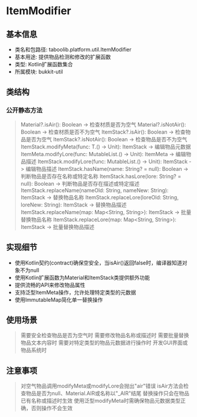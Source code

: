 # ItemModifier

## 基本信息
- 类名和包路径: taboolib.platform.util.ItemModifier
- 基本用途: 提供物品检测和修改的扩展函数
- 类型: Kotlin扩展函数集合
- 所属模块: bukkit-util

## 类结构

### 公开静态方法
> Material?.isAir(): Boolean -> 检查材质是否为空气
> Material?.isNotAir(): Boolean -> 检查材质是否不为空气
> ItemStack?.isAir(): Boolean -> 检查物品是否为空气
> ItemStack?.isNotAir(): Boolean -> 检查物品是否不为空气
> ItemStack.modifyMeta<T : ItemMeta>(func: T.() -> Unit): ItemStack -> 编辑物品元数据
> ItemMeta.modifyLore(func: MutableList<String>.() -> Unit): ItemMeta -> 编辑物品描述
> ItemStack.modifyLore(func: MutableList<String>.() -> Unit): ItemStack -> 编辑物品描述
> ItemStack.hasName(name: String? = null): Boolean -> 判断物品是否存在名称或特定名称
> ItemStack.hasLore(lore: String? = null): Boolean -> 判断物品是否存在描述或特定描述
> ItemStack.replaceName(nameOld: String, nameNew: String): ItemStack -> 替换物品名称
> ItemStack.replaceLore(loreOld: String, loreNew: String): ItemStack -> 替换物品描述
> ItemStack.replaceName(map: Map<String, String>): ItemStack -> 批量替换物品名称
> ItemStack.replaceLore(map: Map<String, String>): ItemStack -> 批量替换物品描述

## 实现细节
- 使用Kotlin契约(contract)确保空安全，当isAir()返回false时，编译器知道对象不为null
- 使用Kotlin扩展函数为Material和ItemStack类提供额外功能
- 提供流畅的API来修改物品属性
- 支持泛型ItemMeta操作，允许处理特定类型的元数据
- 使用ImmutableMap简化单一替换操作

## 使用场景
> 需要安全检查物品是否为空气时
> 需要修改物品名称或描述时
> 需要批量替换物品文本内容时
> 需要对特定类型的物品元数据进行操作时
> 开发GUI界面或物品系统时

## 注意事项
> 对空气物品调用modifyMeta或modifyLore会抛出"air"错误
> isAir方法会检查物品是否为null、Material.AIR或名称以"_AIR"结尾
> 替换操作只会在物品已有名称或描述时生效
> 使用泛型modifyMeta时需确保物品元数据类型正确，否则操作不会生效
